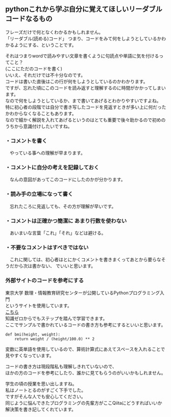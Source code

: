 ## pythonこれから学ぶ自分に覚えてほしいリーダブルコードなるもの

フレーズだけで何となくわかるかもしれません。  
「リーダブル(読める)コード」 つまり、コードをみて何をしようとしているかわかるようにする、ということです。  
  
それはつまりwordで読みやすい文章を書くように句読点や単語に気を付けるってこと？   
(ここにただのコードを書く)   
いいえ、それだけでは不十分なのです。  
コードは書いた直後はこの行が何をしようとしているのかわかります。  
ですが、忘れた頃にこのコードを読み返すと理解するのに時間がかかってしまいます。  
なので何をしようとしているか、まで書いてあげるとわかりやすいですよね。  
特に初心者の段階では自分で書き写したコードを見返すときが多い上に何だったかわからなくなることもあります。   
なので細かく解説を入れてあげるというのはとても重要で後々助かるので初めのうちから意識付けしたいですね。  
  
### ・コメントを書く  
　やっている事への理解が早まります。  
### ・コメントに自分の考えを記録しておく　　
　なんの意図があってこのコードにしたのかが分かります。  
### ・読み手の立場になって書く  
　忘れたころに見返しても、その方が理解が早いです。  
### ・コメントは正確かつ簡潔に あまり行数を使わない
　あいまいな言葉「これ」「それ」などは避ける。  
### ・不要なコメントはすべきではない  
　これに関しては、初心者はとにかくコメントを書きまくってあとから要らなそうだから次は書かない、
  でいいと思います。  
  
### 外部サイトのコードを参考にする
東京大学 数理・情報教育研究センターが公開しているPythonプログラミング入門  
というサイトを使用しています。  
<a href='https://utokyo-ipp.github.io/index.html#' target='_blank'>こちら</a>  
知識ゼロからでもステップを踏んで学習できます。  
ここでサンプルで書かれているコードの書き方も参考にするといいと思います。  
```
def bmi(height, weight):
    return weight / (height/100.0) ** 2
```
変数に英単語を使用しているので、算術計算式にあえてスペースを入れることで見やすくなっています。  
  
コードの書き方は現段階私も理解しきれていないので、  
ほかの方のコードを参考にしたり、誰かに見てもらうのがいいかもしれません。  
  
学生の頃の授業を思い出しますね。  
私はノートとるのがすごく下手でした。   
ですがそんな人でも安心してください。  
同じように悩んできたプログラミングの先輩方がここQiitaにどうすればいいか解決策を書き記してくれています。  
  
